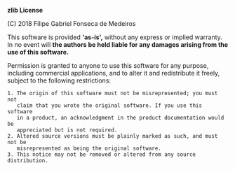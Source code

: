 **zlib License**

(C) 2018 Filipe Gabriel Fonseca de Medeiros

This software is provided **'as-is',** without any express or implied
warranty.  In no event will **the authors be held liable for any damages
arising from the use of this software.**

Permission is granted to anyone to use this software for any purpose,
including commercial applications, and to alter it and redistribute it
freely, subject to the following restrictions:
```
1. The origin of this software must not be misrepresented; you must not
   claim that you wrote the original software. If you use this software
   in a product, an acknowledgment in the product documentation would be
   appreciated but is not required.
2. Altered source versions must be plainly marked as such, and must not be
   misrepresented as being the original software.
3. This notice may not be removed or altered from any source distribution.
```
